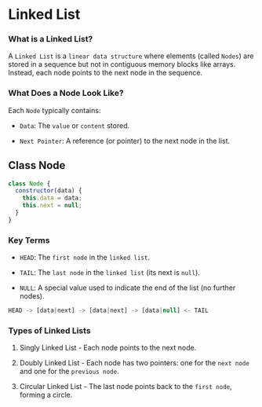 # Linked List

### What is a Linked List?

A `Linked List` is a `linear data structure` where elements (called `Nodes`) are stored in a sequence but not in contiguous memory blocks like arrays. Instead, each node points to the next node in the sequence.

### What Does a Node Look Like?

Each `Node` typically contains:

- `Data`: The `value` or `content` stored.

- `Next Pointer`: A reference (or pointer) to the next node in the list.

## Class Node

```js
class Node {
  constructor(data) {
    this.data = data;
    this.next = null;
  }
}
```

### Key Terms

- `HEAD`: The `first node` in the `linked list`.

- `TAIL`: The `last node` in the `linked list` (its next is `null`).

- `NULL`: A special value used to indicate the end of the list (no further nodes).

```js
HEAD -> [data|next] -> [data|next] -> [data|null] <- TAIL
```

### Types of Linked Lists

1. Singly Linked List - Each node points to the next node.

2. Doubly Linked List - Each node has two pointers: one for the `next node` and one for the `previous node`.

3. Circular Linked List - The last node points back to the `first node`, forming a circle.
